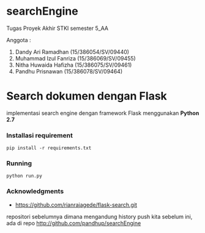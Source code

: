 # searchEngine
Tugas Proyek Akhir STKI semester 5_AA

Anggota :
1. Dandy Ari Ramadhan     (15/386054/SV/09440)
2. Muhammad Izul Fanriza  (15/386069/SV/09455)
3. Nitha Huwaida Hafizha  (15/386075/SV/09461)
4. Pandhu Prisnawan       (15/386078/SV/09464)


# Search dokumen dengan Flask
implementasi search engine dengan framework Flask menggunakan  **Python 2.7**

### Installasi requirement
```
pip install -r requirements.txt
```

### Running
```
python run.py
```

### Acknowledgments
* https://github.com/rianrajagede/flask-search.git

repositori sebelumnya dimana mengandung history push kita sebelum ini, ada di repo http://github.com/pandhup/searchEngine